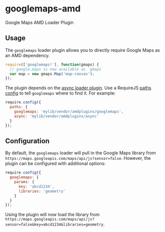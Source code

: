 googlemaps-amd
==============

Google Maps AMD Loader Plugin


## Usage

The `googlemaps` loader plugin allows you to directly require Google Maps as an AMD dependency.

```javascript
require(['googlemaps!'], function(gmaps) {
  // google.maps is now available as `gmaps`
  var map = new gmaps.Map('map-canvas');
});
```

The plugin depends on the [async loader plugin](https://github.com/millermedeiros/requirejs-plugins). Use a RequireJS [paths config](http://requirejs.org/docs/api.html#config-paths) to tell `googlemaps` where to find it. For example:

```javascript
require.config({
  paths: {
    googlemaps: 'mylib/vendor/amdplugins/googlemaps',
    async: 'mylib/vendor/amdplugins/async'
  }
});
```

## Configuration

By default, the `googlemaps` loader will pull in the Google Maps library from `https://maps.googleapis.com/maps/api/js?sensor=false`. However, the plugin can be configured with additional options:

```javascript
require.config({
  googlemaps: {
    params: {
      key: 'abcd1234',
      libraries: 'geometry'
    }
  }
});
```

Using the plugin will now load the library from `https://maps.googleapis.com/maps/api/js?sensor=false&key=abcd1234&libraries=geometry`.
